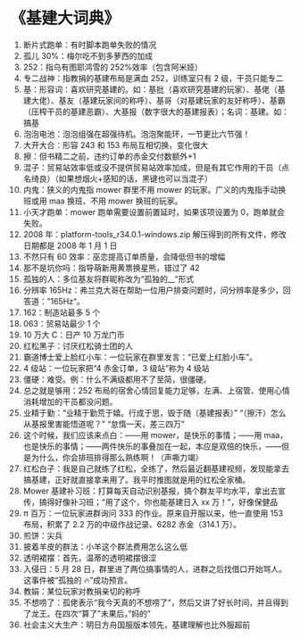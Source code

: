 # 《基建大词典》

1. 断片式跑单：有时脚本跑单失败的情况
2. 孤儿 30%：梅尔吃不到多萝西的加成
3. 252：指乌有图耶鸿雪的 252%效率（包含阿米娅）
4. 专二战神：指教捐的基建布局是满血 252，训练室只有 2 级，干员只能专二
5. 基：形容词：喜欢研究基建的。如：基批（喜欢研究基建的玩家）、基佬（基建大佬）、基友（基建玩家间的称呼）、基哥（对基建玩家的友好称呼）、基霸（压榨干员的基建恶霸）、大基报（数字很大的基建报表）；名词：基建。如：搞基
6. 泡泡电池：泡泡组强在超强待机。泡泡聚能环，一节更比六节强！
7. 大开大合：形容 243 和 153 布局互相切换，变化很大
8. 擦：但书精二之前，违约订单的赤金交付数额外+1
9. 混子：贸易站效率低或没不提供贸易站效率加成，但是有其它作用的干员（点名绮良）（如果想烟火+感知的话，黑键也可以当混子）
10. 内鬼：狭义的内鬼指 mower 群里不用 mower 的玩家。广义的内鬼指手动换班或用 maa 换班、不用 mower 换班的玩家。
11. 小天才跑单：mower 跑单需要设置前置延时，如果该项设置为 0，跑单就会失败。
12. 2008 年：platform-tools_r34.0.1-windows.zip 解压得到的所有文件，修改日期都是 2008 年 1 月 1 日
13. 不然只有 60 效率：巫恋提高订单质量，会降低但书的增幅
14. 那不是坑你吗：指导萌新用黄票换星熊，错过了 42
15. 孤独的人：多位基友将群昵称改为“孤独的\_\_”形式
16. 分辨率 165Hz：弗兰克大哥在帮助一位用户排查问题时，问分辨率是多少，回答道：”165Hz“。
17. 162：制造站最多 5 个
18. 063：贸易站最少 1 个
19. 10 万大 C：日产 10 万龙门币
20. 红松黑子：讨厌红松骑士团的人
21. 霸道博士爱上脸红小车：一位玩家在群里发言：“已爱上红脸小车”。
22. 4 级站：一位玩家把“4 赤金订单，3 级站”称为 4 级站
23. 僵硬：难受。例：什么不满级都用不了至简，很僵硬。
24. 总之就是够用：252 布局的宿舍心情回复能力足够，左满、上宿管、使用心情消耗增加的干员都没问题。
25. 业精于勤：“业精于勤荒于嬉。行成于思，毁于随（基建报表）” “（擦汗）怎么从基报里害能悟道呢？” “怠惰一天，差三四万”
26. 这个时候，我们应该来点白：——用 mower，是快乐的事情；——用 maa，也是快乐的事情；——两件快乐的事叠加在一起，本应是双倍的快乐，——但是为什么，你会排班排得那么熟练啊！（声嘶力竭）
27. 红松白子：我是自己就练了红松，全练了，然后最近翻基建视频，发现能拿去搞基建，正好就直接拿来用了。我平时推图就是用的红松全家桶。
28. Mower 基建补习班：打算每天自动识别基报，搞个群友平均水平，拿出去宣传，搞得好像补习班；“用了这个，你也能基建日入 xx 万！”，好像保健品
29. π 百万：一位玩家进群询问 333 的作业。原来自开服以来，他一直使用 153 布局，积累了 2.2 万的中级作战记录、6282 赤金（314.1 万）。
30. 煎饼：尖兵
31. 披着羊皮的群法：小羊这个群法费用怎么这么低
32. 透明裙摆：首先，温蒂的透明裙摆很涩
33. 入侵日：5 月 28 日，群里进了两位搞事情的人，进群之后找借口开始骂人。这事件被“孤独的 🔥”成功预言。
34. 教娟：某位玩家对教捐亲切的称呼
35. 不想唠了：孤佬表示“我今天真的不想唠了”，然后又讲了好长时间，并且得到了龙王。在四次“算了”未果后，”妈的”
36. 社会主义大生产：明日方舟国服版本领先，基建理解也比外服超前
